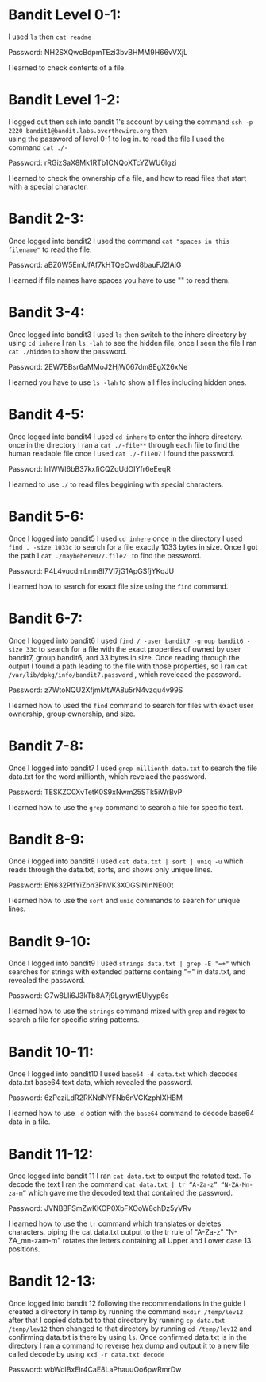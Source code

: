 # Bandit Level 0-1:

I used `ls` then `cat readme`    

Password: NH2SXQwcBdpmTEzi3bvBHMM9H66vVXjL

I learned to check contents of a file.

# Bandit Level 1-2:  

I logged out then ssh into bandit 1's account by using the command `ssh -p 2220 bandit1@bandit.labs.overthewire.org` then    
using the password of level 0-1 to log in. to read the file I used the command `cat ./-`    

Password: rRGizSaX8Mk1RTb1CNQoXTcYZWU6lgzi    

I learned to check the ownership of a file, and how to read files that start with a special character.   

# Bandit 2-3:   

Once logged into bandit2 I used the command ` cat "spaces in this filename" ` to read the file.  

Password: aBZ0W5EmUfAf7kHTQeOwd8bauFJ2lAiG   

I learned if file names have spaces you have to use "" to read them.    

# Bandit 3-4:    
   
Once logged into bandit3 I used `ls` then switch to the inhere directory by using `cd inhere` I ran `ls -lah` to see the hidden file, once I seen the file I ran `cat ./hidden` to show the password.     

Password: 2EW7BBsr6aMMoJ2HjW067dm8EgX26xNe     

I learned you have to use `ls -lah` to show all files including hidden ones.   

# Bandit 4-5:   
  
Once logged into bandit4 I used `cd inhere` to enter the inhere directory. once in the directory I ran a `cat ./-file**` through each file to find the human readable file once I used `cat ./-file07` I found the password.   

Password: lrIWWI6bB37kxfiCQZqUdOIYfr6eEeqR   

I learned to use `./` to read files beggining with special characters.    

# Bandit 5-6:    

Once I logged into bandit5 I used `cd inhere` once in the directory I used ` find . -size 1033c` to search for a file exactly 1033 bytes in size. Once I got the path I `cat ./maybehere07/.file2 ` to find the password.    

Password: P4L4vucdmLnm8I7Vl7jG1ApGSfjYKqJU    

I learned how to search for exact file size using the `find` command.    

# Bandit 6-7:     

Once I logged into bandit6 I used `find / -user bandit7 -group bandit6 -size 33c` to search for a file with the exact properties of owned by user bandit7, group bandit6, and 33 bytes in size. Once reading through the output I found a path leading to the file with those properties, so I ran `cat /var/lib/dpkg/info/bandit7.password` , which reveleaed the password.

Password: z7WtoNQU2XfjmMtWA8u5rN4vzqu4v99S    

I learned how to used the `find` command to search for files with exact user ownership, group ownership, and size.     

# Bandit 7-8:     

Once I logged into bandit7 I used `grep millionth data.txt` to search the file data.txt for the word millionth, which revelaed the password.    

Password: TESKZC0XvTetK0S9xNwm25STk5iWrBvP    

I learned how to use the `grep` command to search a file for specific text.     

# Bandit 8-9:     

Once i logged into bandit8 I used `cat data.txt | sort | uniq -u` which reads through the data.txt, sorts, and shows only unique lines.    

Password: EN632PlfYiZbn3PhVK3XOGSlNInNE00t     

I learned how to use the `sort` and `uniq` commands to search for unique lines.     

# Bandit 9-10:    

Once I logged into bandit9 I used `strings data.txt | grep -E "=+"` which searches for strings with extended patterns containg "=" in data.txt, and revealed the password.     

Password: G7w8LIi6J3kTb8A7j9LgrywtEUlyyp6s     

I learned how to use the `strings` command mixed with `grep` and regex to search a file for specific string patterns.   

# Bandit 10-11:    

Once I logged into bandit10 I used `base64 -d data.txt` which decodes data.txt base64 text data, which revealed the password.    

Password: 6zPeziLdR2RKNdNYFNb6nVCKzphlXHBM     

I learned how to use `-d` option with the `base64` command to decode base64 data in a file.     

# Bandit 11-12:    
    
Once logged into bandit 11 I ran `cat data.txt` to output the rotated text. To decode the text I ran the command ` cat data.txt | tr “A-Za-z” “N-ZA-Mn-za-m” ` which gave me the decoded text that contained the password.    
   
 Password: JVNBBFSmZwKKOP0XbFXOoW8chDz5yVRv
 
 I learned how to use the `tr` command which translates or deletes characters. piping the cat data.txt output to the tr rule of "A-Za-z" "N-ZA_mn-zam-m" rotates the letters containing all Upper and Lower case 13 positions.    
 
 # Bandit 12-13:   
    
 Once logged into bandit 12 following the recommendations in the guide I created a directory in temp by running the command `mkdir /temp/lev12` after that I copied data.txt to that directory by running `cp data.txt /temp/lev12` then changed to that directory by running `cd /temp/lev12` and confirming data.txt is there by using `ls`. Once confirmed data.txt is in the directory I ran a command to reverse hex dump and output it to a new file called decode by using `xxd -r data.txt decode`
    
       
 Password: wbWdlBxEir4CaE8LaPhauuOo6pwRmrDw
 














   



